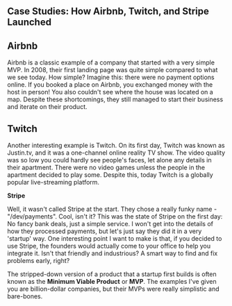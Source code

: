 ## Case Studies: How Airbnb, Twitch, and Stripe Launched

## **Airbnb**

Airbnb is a classic example of a company that started with a very simple MVP. In 2008, their first landing page was quite simple compared to what we see today. How simple? Imagine this: there were no payment options online. If you booked a place on Airbnb, you exchanged money with the host in person! You also couldn't see where the house was located on a map. Despite these shortcomings, they still managed to start their business and iterate on their product.

## **Twitch**

Another interesting example is Twitch. On its first day, Twitch was known as Justin.tv, and it was a one-channel online reality TV show. The video quality was so low you could hardly see people's faces, let alone any details in their apartment. There were no video games unless the people in the apartment decided to play some. Despite this, today Twitch is a globally popular live-streaming platform. 

**Stripe** 

Well, it wasn't called Stripe at the start. They chose a really funky name - "/dev/payments". Cool, isn't it? This was the state of Stripe on the first day: No fancy bank deals, just a simple service. I won't get into the details of how they processed payments, but let's just say they did it in a very 'startup' way. One interesting point I want to make is that, if you decided to use Stripe, the founders would actually come to your office to help you integrate it. Isn't that friendly and industrious? A smart way to find and fix problems early, right?


The stripped-down version of a product that a startup first builds is often known as the **Minimum Viable Product** or **MVP**. The examples I've given you are billion-dollar companies, but their MVPs were really simplistic and bare-bones.